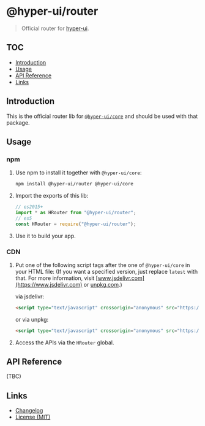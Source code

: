 # @hyper-ui/router

> Official router for [hyper-ui](https://github.com/hyper-ui/core).

## TOC

- [Introduction](#introduction)
- [Usage](#usage)
- [API Reference](#api-reference)
- [Links](#links)

## Introduction

This is the official router lib for [`@hyper-ui/core`](https://www.npmjs.com/package/@hyper-ui/core) and should be used with that package.

## Usage

### npm

1. Use npm to install it together with `@hyper-ui/core`:

    ```bash
    npm install @hyper-ui/router @hyper-ui/core
    ```

2. Import the exports of this lib:

    ```js
    // es2015+
    import * as HRouter from "@hyper-ui/router";
    // es5
    const HRouter = require("@hyper-ui/router");
    ```

3. Use it to build your app.

### CDN

1. Put one of the following script tags after the one of `@hyper-ui/core` in your HTML file: (If you want a specified version, just replace `latest` with that. For more information, visit [www.jsdelivr.com](https://www.jsdelivr.com) or [unpkg.com](https://unpkg.com).)

    via jsdelivr:

    ```html
    <script type="text/javascript" crossorigin="anonymous" src="https://cdn.jsdelivr.net/npm/@hyper-ui/router@latest"></script>
    ```

    or via unpkg:

    ```html
    <script type="text/javascript" crossorigin="anonymous" src="https://unpkg.com/@hyper-ui/router@latest"></script>
    ```

2. Access the APIs via the `HRouter` global.

## API Reference

(TBC)

## Links

- [Changelog](https://github.com/hyper-ui/router/blob/master/CHANGELOG.md)
- [License (MIT)](https://github.com/hyper-ui/router/blob/master/LICENSE)
